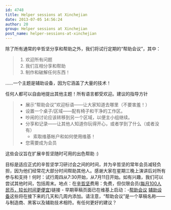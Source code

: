 ```yaml
---
id: 4748
title: Helper sessions at Xinchejian
date: 2013-07-05 14:56:24
author: 20
group: Helper sessions at Xinchejian
post_name: helper-sessions-at-xinchejian
---
```


除了所有通常的辛哲坚分享和帮助之外，我们将试行定期的“帮助会议”，其中：

> 1. 欢迎所有问题
> 2. 我们互相分享和帮助
> 3. 制作和破解任何东西！

……一个主题是辅助设备，因为它涵盖了大量的技术！

任何人都可以自由地提出其他主题！所有语言都受欢迎。建议的指导方针

> * 展示“帮助会议”欢迎标语——让大家知道去哪里（不要害羞！）
> * 设置一个桌子/区域——配有椅子和干净的工作区。
> * 吵闹的讨论应该转移到另一个区域，以便主小组继续。
> * 分享和记录——让其他人知道你玩得开心，或者学到了什么（或者没有）
>   * 索取维基帐户和如何使用维基！
> * 您需要成为会员

这些会议旨在扩展辛哲坚随时可用的出色帮助 :)

目标是适应正式的辛哲坚学习研讨会之间的时间，并为辛哲坚的常年会员减轻负担，因为他们经常花大部分时间帮助其他人。感谢大家在星期三晚上演讲后对所有参与和支持！何时：试行周四从7:30开始，从7月11日开始。如有兴趣，我们可以尝试其他时间，包括周末。地点：在[辛哲坚](http://xinchejian.com/contact-us/ "辛哲坚位置")费用：免费，但仅限会员([每月100人民币，较长时间更便宜](http://xinchejian.com/membership/ "会员"))链接 - 早期草稿页面已在维基上启动：-[帮助会议](http://wiki.xinchejian.com/wiki/Helper%5FSessions "帮助会议 - XCJ 维基") [辅助设备](http://wiki.xinchejian.com/wiki/Assistive%5FDevices "辅助设备 XCJ 维基")这些将在接下来的几天和几周内添加。请注意，“帮助会议”是一个草稿名称——与制造商、黑客以及辅助技术相符。有任何更好的建议？
